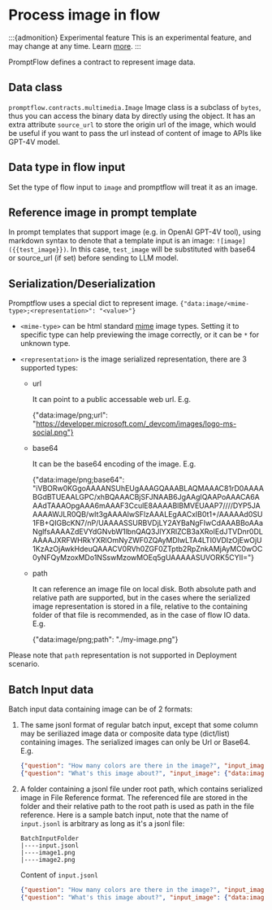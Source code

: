 # Process image in flow

:::{admonition} Experimental feature
This is an experimental feature, and may change at any time. Learn [more](../faq.md#stable-vs-experimental).
:::

PromptFlow defines a contract to represent image data.

## Data class
`promptflow.contracts.multimedia.Image`
Image class is a subclass of `bytes`, thus you can access the binary data by directly using the object. It has an extra attribute `source_url` to store the origin url of the image, which would be useful if you want to pass the url instead of content of image to APIs like GPT-4V model.

## Data type in flow input
Set the type of flow input to `image` and promptflow will treat it as an image.

## Reference image in prompt template
In prompt templates that support image (e.g. in OpenAI GPT-4V tool), using markdown syntax to denote that a template input is an image: `![image]({{test_image}})`. In this case, `test_image` will be substituted with base64 or source_url (if set) before sending to LLM model.

## Serialization/Deserialization
Promptflow uses a special dict to represent image.
`{"data:image/<mime-type>;<representation>": "<value>"}`

- `<mime-type>` can be html standard [mime](https://developer.mozilla.org/en-US/docs/Web/HTTP/Basics_of_HTTP/MIME_types/Common_types) image types. Setting it to specific type can help previewing the image correctly, or it can be `*` for unknown type.
- `<representation>` is the image serialized representation, there are 3 supported types:

    - url

        It can point to a public accessable web url. E.g.

        {"data:image/png;url": "https://developer.microsoft.com/_devcom/images/logo-ms-social.png"}
    - base64

        It can be the base64 encoding of the image. E.g.

        {"data:image/png;base64": "iVBORw0KGgoAAAANSUhEUgAAAGQAAABLAQMAAAC81rD0AAAABGdBTUEAALGPC/xhBQAAACBjSFJNAAB6JgAAgIQAAPoAAACA6AAAdTAAAOpgAAA6mAAAF3CculE8AAAABlBMVEUAAP7////DYP5JAAAAAWJLR0QB/wIt3gAAAAlwSFlzAAALEgAACxIB0t1+/AAAAAd0SU1FB+QIGBcKN7/nP/UAAAASSURBVDjLY2AYBaNgFIwCdAAABBoAAaNglfsAAAAZdEVYdGNvbW1lbnQAQ3JlYXRlZCB3aXRoIEdJTVDnr0DLAAAAJXRFWHRkYXRlOmNyZWF0ZQAyMDIwLTA4LTI0VDIzOjEwOjU1KzAzOjAwkHdeuQAAACV0RVh0ZGF0ZTptb2RpZnkAMjAyMC0wOC0yNFQyMzoxMDo1NSswMzowMOEq5gUAAAAASUVORK5CYII="}

    - path

        It can reference an image file on local disk. Both absolute path and relative path are supported, but in the cases where the serialized image representation is stored in a file, relative to the containing folder of that file is recommended, as in the case of flow IO data. E.g.

        {"data:image/png;path": "./my-image.png"}

Please note that `path` representation is not supported in Deployment scenario.

## Batch Input data
Batch input data containing image can be of 2 formats:
1. The same jsonl format of regular batch input, except that some column may be seriliazed image data or composite data type (dict/list) containing images. The serialized images can only be Url or Base64. E.g.
    ```json
    {"question": "How many colors are there in the image?", "input_image": {"data:image/png;url": "https://developer.microsoft.com/_devcom/images/logo-ms-social.png"}}
    {"question": "What's this image about?", "input_image": {"data:image/png;url": "https://developer.microsoft.com/_devcom/images/404.png"}}
    ```
2. A folder containing a jsonl file under root path, which contains serialized image in File Reference format. The referenced file are stored in the folder and their relative path to the root path is used as path in the file reference. Here is a sample batch input, note that the name of `input.jsonl` is arbitrary as long as it's a jsonl file:
    ```
    BatchInputFolder
    |----input.jsonl
    |----image1.png
    |----image2.png
    ```
    Content of `input.jsonl`
    ```json
    {"question": "How many colors are there in the image?", "input_image": {"data:image/png;path": "image1.png"}}
    {"question": "What's this image about?", "input_image": {"data:image/png;path": "image2.png"}}
    ```
